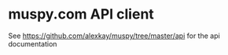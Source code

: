 # muspy.com API client

See https://github.com/alexkay/muspy/tree/master/api for the api documentation

